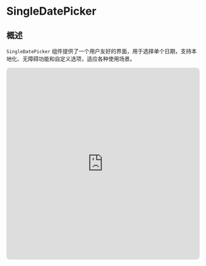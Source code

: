 # SingleDatePicker
## 概述
`SingleDatePicker` 组件提供了一个用户友好的界面，用于选择单个日期，支持本地化、无障碍功能和自定义选项，适应各种使用场景。

<div style="border: 1px #00000022 solid; overflow: hidden; border-radius: 0.5rem;">
	<iframe src="https://stackblitz.com/edit/datenel-vue3-singledatepicker?embed=1&file=src%2FApp.vue&hideExplorer=1&hideNavigation=1&view=preview" width="100%" height="500px" style="border: none;" />
</div>

## 偏好属性
### `availableRange`
限制可选择的日期范围。它应该是一个包含两个日期的数组，第一个是可用范围的开始日期，第二个是可用范围的结束日期。

如果数组第一个值为 `null`，则表示只能选择数组第二个日期及其之前的日期。反之，如果数组第二个值为 `null`，则表示只能选择数组第一个日期及其之后的日期。

如果第一个日期在第二个日期之后，Datenel 会自动重排起始与结束日期。

如果传入的数组长度大于或小于 2，Datenel 将忽略该参数，并在控制台中发出警告，以期提醒。

- 类型: `[(Date | null), (Date | null)]`
- 默认值: `undefined`

#### 示例
```vue
<template>
<!-- 用户仅可选择 2025 年 1 月 1 日及之后的日期 -->
<SingleDatePicker :available-range={[new Date(2025, 0, 1), null]} />

<!-- U用户仅可选择 2025 年 1 月 1 日及之前的日期 -->
<SingleDatePicker :available-range={[null, new Date(2025, 0, 1)]} />

<!-- 用户仅可选择 2025 年 1 月 1 日到 2025 年 12 月 31 日范围内的日期 -->
<SingleDatePicker :available-range={[new Date(2025, 0.1), new Date(2025, 11, 31)]} />

<!-- 与上一条有同样表现，但输入时倒转起始与结束日期 -->
<SingleDatePicker :available-range={[new Date(2025, 11, 31), new Date(2025, 0.1)]} />
</template>
```

### `colorScheme`
自定义组件的配色方案。该对象应包含以下属性：

- `mainColor`: 面板的主颜色，包括文本颜色和边框颜色。
- `accentColor`: 面板的强调颜色，包括选定日期的背景颜色。
- `borderColor`: 面板的边框颜色，包括标题和主体之间的分隔线颜色。
- `hoverColor`: 面板的悬停颜色，包括日期悬停时的背景颜色。
- `reversedColor`: 面板的反转颜色，包括选定日期的文本颜色。

----

- 类型: `{ mainColor: String, accentColor: String, borderColor: String, hoverColor: String, reversedColor: String }`
  - 可接受任何可被 CSS 接受的、描述颜色的字符串
- 默认值: `{ mainColor: '#000000', accentColor: '#000000', borderColor: '#e0e0e0', hoverColor: '#00000017', reversedColor: '#ffffff' }`

#### 示例

```vue
<SingleDatePicker 
  :color-scheme={{ 
		mainColor: '#000000', 
		accentColor: '#000000', 
		borderColor: '#e0e0e0', 
		hoverColor: '#00000017', 
		reversedColor: '#ffffff' 
	}} 
/>
```

#### 额外
如果需要一个所见即所得的配色方案设计器，敬请移步 [配色方案与主题](/guide/external/design.html#theme-workshop)。

### `localization`
通过这个属性，Datenel 可以接受标准的 [ISO 639 语言代码](https://en.wikipedia.org/wiki/List_of_ISO_639_language_codes)（例如 `zh-CN`、`en-US`、`ja-JP` 等）来输出经本地化过的面板。

::: tip ♿️ 无障碍提醒
面板元素中的 aria 对象中上下文提示文本（例如「前往上一个月」和「前往月选择器」等）依然会是英文，但其中的日期字符串仍会跟随此设定。
:::

- 类型: `string`（ISO 639 代码）
- 默认值: `undefined`（将跟随用户浏览器本地化设定）

#### 示例
```vue
<!-- 强制面板使用简体中文本地化 -->
<SingleDatePicker localization="zh-CN" />
```

### `modelValue`（即 `v-model`）
通过编程方式控制选定的日期，包括提供默认值或由父组件控制选择的日期。它还支持 Vue 3 的[双向绑定功能](https://vuejs.org/guide/components/v-model.html)，因此当用户选择日期时，所绑定的 model 变量将自动修改。

- 类型: `Date`
- 默认值: `undefined`

:::warning 📥 如果不传递 model 状态变量，会发生什么？
如果不绑定 `v-model` 变量，面板将变为只读。在这种情况下，用户无法在面板中选择日期，选择操作也无法向面板的父组件发送消息。这在大多数情况下不是一个合理预期行为，因此最佳实践是始终为其绑定一个变量。
:::

#### 示例
```vue
<script setup>
import { ref } from 'vue'
import { SingleDatePicker } from 'datenel-vue3'
const date = ref(new Date())
</script>

<template>
<SingleDatePicker v-model="date" />
</template>
```

## 触发属性

### `@close() => void`
一个仅限屏幕阅读器的属性。用户需要在不选择特定日期的情况下关闭面板。

关闭按钮在视觉上不可见，但屏幕阅读器可以读取出来。这个按钮仅在此属性不为 `undefined` 时才会出现。

#### 函数参数

无参数。

#### 返回值
此回调函数不需要任何返回值。

#### 示例
```vue
<SingleDatePicker @close="presentPanel(false)" />
```